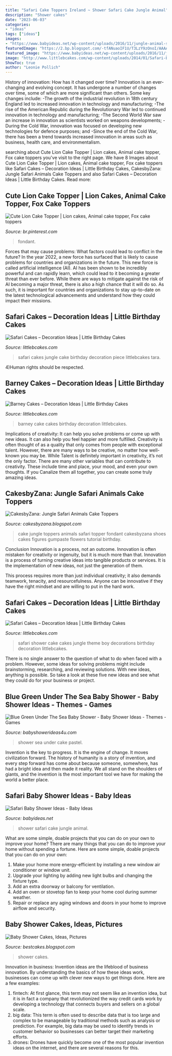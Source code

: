 ```yaml
---
title: "Safari Cake Toppers Ireland ~ Shower Safari Cake Jungle Animal"
description: "Shower cakes"
date: "2023-06-03"
categories:
- "ideas"
tags: ["ideas"]
images:
- "https://www.babyideas.net/wp-content/uploads/2016/11/jungle-animal-shower-cake.jpg"
featuredImage: "https://2.bp.blogspot.com/-tfANuaoIF1U/T3LzY9zOnoI/AAAAAAAAEqA/AZUPo4nGQTg/s1600/baby-shower-cakes-for-girls.jpg"
featured_image: "https://www.babyideas.net/wp-content/uploads/2016/11/jungle-animal-shower-cake.jpg"
image: "http://www.littlebcakes.com/wp-content/uploads/2014/01/Safari-Baby-Shower-Cake.jpg"
ShowToc: true
author: "Leonie Pollich"
---
```



History of innovation: How has it changed over time?
Innovation is an ever-changing and evolving concept. It has undergone a number of changes over time, some of which are more significant than others. 
Some key changes include: 
-The growth of the industrial revolution in 18th century England led to increased innovation in technology and manufacturing; 
-The rise of the American Republic during the Revolutionary War led to continued innovation in technology and manufacturing; 
-The Second World War saw an increase in innovation as scientists worked on weapons developments; 
-During the Cold War, innovation was focused on developing new technologies for defence purposes; and 
-Since the end of the Cold War, there has been a trend towards increased innovation in areas such as business, health care, and environmentalism.

	

		
searching about Cute Lion Cake Topper | Lion cakes, Animal cake topper, Fox cake toppers you've visit to the right page. We have 8 Images about Cute Lion Cake Topper | Lion cakes, Animal cake topper, Fox cake toppers like Safari Cakes – Decoration Ideas | Little Birthday Cakes, CakesbyZana: Jungle Safari Animals Cake Toppers and also Safari Cakes – Decoration Ideas | Little Birthday Cakes. Read more:
		
    
## Cute Lion Cake Topper | Lion Cakes, Animal Cake Topper, Fox Cake Toppers

<img loading=lazy src="https://i.pinimg.com/736x/f6/0a/dc/f60adccd2e463d33e41590892ff70c00.jpg" onerror="this.onerror=null;this.src='https://tse4.mm.bing.net/th?id=OIP.Fgg7Gn9UWme0ujjRdp7pxQHaEK&amp;pid=15.1';" alt="Cute Lion Cake Topper | Lion cakes, Animal cake topper, Fox cake toppers">

_Source: br.pinterest.com_

>fondant. 

	

Forces that may cause problems: What factors could lead to conflict in the future?
In the year 2022, a new force has surfaced that is likely to cause problems for countries and organizations in the future. This new force is called artificial intelligence (AI). AI has been shown to be incredibly powerful and can rapidly learn, which could lead to it becoming a greater threat than ever before. While there are ways to mitigate against the risk of AI becoming a major threat, there is also a high chance that it will do so. As such, it is important for countries and organizations to stay up-to-date on the latest technological advancements and understand how they could impact their missions.

    
## Safari Cakes – Decoration Ideas | Little Birthday Cakes

<img loading=lazy src="http://www.littlebcakes.com/wp-content/uploads/2014/01/Safari-Cakes-Pictures-768x1024.jpg" onerror="this.onerror=null;this.src='https://tse3.mm.bing.net/th?id=OIP.G_xoIImjsZUYhIy1yOBCCgHaJ4&amp;pid=15.1';" alt="Safari Cakes – Decoration Ideas | Little Birthday Cakes">

_Source: littlebcakes.com_

>safari cakes jungle cake birthday decoration piece littlebcakes tara. 

	

4)Human rights should be respected.

    
## Barney Cakes – Decoration Ideas | Little Birthday Cakes

<img loading=lazy src="http://www.littlebcakes.com/wp-content/uploads/2014/01/Barney-Cake-Ideas-643x1024.jpg" onerror="this.onerror=null;this.src='https://tse3.mm.bing.net/th?id=OIP.lexI2QQZDnM-7YPboBgdswHaLy&amp;pid=15.1';" alt="Barney Cakes – Decoration Ideas | Little Birthday Cakes">

_Source: littlebcakes.com_

>barney cake cakes birthday decoration littlebcakes. 

	

Implications of creativity: It can help you solve problems or come up with new ideas. It can also help you feel happier and more fulfilled.
Creativity is often thought of as a quality that only comes from people with exceptional talent. However, there are many ways to be creative, no matter how well-known you may be. While Talent is definitely important in creativity, it’s not the only factor. There are many other variables that can contribute to creativity. These include time and place, your mood, and even your own thoughts. If you Canalize them all together, you can create some truly amazing ideas.

    
## CakesbyZana: Jungle Safari Animals Cake Toppers

<img loading=lazy src="https://1.bp.blogspot.com/-k3nlEDSdELA/W0ghHpEZGbI/AAAAAAAARfE/ngoCjy5ldjEyB7fSRlWgynUvMXVI0t1aACLcBGAs/s1600/Jungle%2BSafari%2BAnimals%2BCake%2BToppers.jpg" onerror="this.onerror=null;this.src='https://tse4.mm.bing.net/th?id=OIP.wZtxm8sJurLM6LTxkVUskQHaHa&amp;pid=15.1';" alt="CakesbyZana: Jungle Safari Animals Cake Toppers">

_Source: cakesbyzana.blogspot.com_

>cake jungle toppers animals safari topper fondant cakesbyzana shoes cakes figures gumpaste flowers tutorial birthday. 

	

Conclusion
Innovation is a process, not an outcome.
Innovation is often mistaken for creativity or ingenuity, but it is much more than that. Innovation is a process of turning creative ideas into tangible products or services. It is the implementation of new ideas, not just the generation of them.

This process requires more than just individual creativity; it also demands teamwork, tenacity, and resourcefulness. Anyone can be innovative if they have the right mindset and are willing to put in the hard work.

    
## Safari Cakes – Decoration Ideas | Little Birthday Cakes

<img loading=lazy src="http://www.littlebcakes.com/wp-content/uploads/2014/01/Safari-Baby-Shower-Cake.jpg" onerror="this.onerror=null;this.src='https://tse3.mm.bing.net/th?id=OIP.OX2vThK4ozaSKrd9HmQa_QHaJd&amp;pid=15.1';" alt="Safari Cakes – Decoration Ideas | Little Birthday Cakes">

_Source: littlebcakes.com_

>safari shower cake cakes jungle theme boy decorations birthday decoration littlebcakes. 

	

There is no single answer to the question of what to do when faced with a problem. However, some ideas for solving problems might include brainstorming, researching, and reviewing solutions. With new ideas, anything is possible. So take a look at these five new ideas and see what they could do for your business or project.

    
## Blue Green Under The Sea Baby Shower - Baby Shower Ideas - Themes - Games

<img loading=lazy src="http://www.babyshowerideas4u.com/wp-content/uploads/2017/03/Blue-Green-Under-The-Sea-Baby-Shower-Pastel-Cake-600x900.jpg" onerror="this.onerror=null;this.src='https://tse4.mm.bing.net/th?id=OIP.hQ2WMBkTujXUks4sS-lEaAHaLH&amp;pid=15.1';" alt="Blue Green Under The Sea Baby Shower - Baby Shower Ideas - Themes - Games">

_Source: babyshowerideas4u.com_

>shower sea under cake pastel. 

	

Invention is the key to progress. It is the engine of change. It moves civilization forward. The history of humanity is a story of invention, and every step forward has come about because someone, somewhere, has had a bright idea and then made it reality. We all stand on the shoulders of giants, and the invention is the most important tool we have for making the world a better place.

    
## Safari Baby Shower Ideas - Baby Ideas

<img loading=lazy src="https://www.babyideas.net/wp-content/uploads/2016/11/jungle-animal-shower-cake.jpg" onerror="this.onerror=null;this.src='https://tse4.mm.bing.net/th?id=OIP.pPLLxdWFTWrvi3RSstZyRAHaLH&amp;pid=15.1';" alt="Safari Baby Shower Ideas - Baby Ideas">

_Source: babyideas.net_

>shower safari cake jungle animal. 

	

What are some simple, doable projects that you can do on your own to improve your home?
There are many things that you can do to improve your home without spending a fortune. Here are some simple, doable projects that you can do on your own:
1. Make your home more energy-efficient by installing a new window air conditioner or window unit.
2. Upgrade your lighting by adding new light bulbs and changing the fixture type.
3. Add an extra doorway or balcony for ventilation. 
4. Add an oven or stovetop fan to keep your home cool during summer weather. 
5. Repair or replace any aging windows and doors in your home to improve airflow and security.

    
## Baby Shower Cakes, Ideas, Pictures

<img loading=lazy src="https://2.bp.blogspot.com/-tfANuaoIF1U/T3LzY9zOnoI/AAAAAAAAEqA/AZUPo4nGQTg/s1600/baby-shower-cakes-for-girls.jpg" onerror="this.onerror=null;this.src='https://tse4.mm.bing.net/th?id=OIP.T0A-h9z1490GSI2-L7pldwHaFW&amp;pid=15.1';" alt="Baby Shower Cakes, Ideas, Pictures">

_Source: bestcakes.blogspot.com_

>shower cakes. 

	

Innovation in business:
Invention ideas are the lifeblood of business innovation. By understanding the basics of how these ideas work, businesses can come up with clever new ways to get things done. Here are a few examples: 
1. fintech: At first glance, this term may not seem like an invention idea, but it is in fact a company that revolutionized the way credit cards work by developing a technology that connects buyers and sellers on a global scale.
2. big data: This term is often used to describe data that is too large and complex to be manageable by traditional methods such as analysis or prediction. For example, big data may be used to identify trends in customer behavior so businesses can better target their marketing efforts. 
3. drones: Drones have quickly become one of the most popular invention ideas on the internet, and there are several reasons for this.

